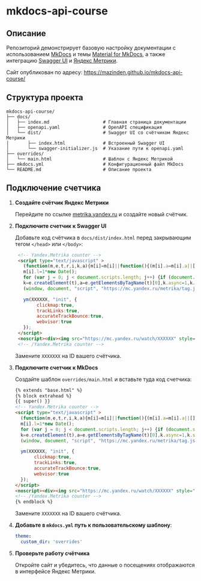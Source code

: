 # mkdocs-api-course

## Описание

Репозиторий демонстрирует базовую настройку документации с использованием [MkDocs](https://www.mkdocs.org/) и темы [Material for MkDocs](https://squidfunk.github.io/mkdocs-material/), а также интеграцию [Swagger UI](https://swagger.io/tools/swagger-ui/download/) и [Яндекс Метрики](https://metrika.yandex.ru/).

Сайт опубликован по адресу: https://mazinden.github.io/mkdocs-api-course/

## Структура проекта

```
mkdocs-api-course/
├── docs/                      
│   ├── index.md                    # Главная страница документации
│   ├── openapi.yaml                # OpenAPI спецификация
│   └── dist/                       # Swagger UI со счётчиком Яндекс Метрики
│       ├── index.html              # Встроенный Swagger UI
│       └── swagger-initializer.js  # Указание пути к openapi.yaml
├── overrides/
│   └── main.html                   # Шаблон с Яндекс Метрикой
├── mkdocs.yml                      # Конфигурационный файл MkDocs
└── README.md                       # Описание проекта
```

## Подключение счетчика

1. **Создайте счётчик Яндекс Метрики**

    Перейдите по ссылке [metrika.yandex.ru](https://metrika.yandex.ru/) и создайте новый счётчик.

2. **Подключите счетчик к Swagger UI**

    Добавьте код счётчика в `docs/dist/index.html` перед закрывающим тегом `</head>` или `</body>`:

   ```html
    <!-- Yandex.Metrika counter -->
    <script type="text/javascript" >
      (function(m,e,t,r,i,k,a){m[i]=m[i]||function(){(m[i].a=m[i].a||[]).push(arguments)};
      m[i].l=1*new Date();
      for (var j = 0; j < document.scripts.length; j++) {if (document.scripts[j].src === r) { return; }}
      k=e.createElement(t),a=e.getElementsByTagName(t)[0],k.async=1,k.src=r,a.parentNode.insertBefore(k,a)})
      (window, document, "script", "https://mc.yandex.ru/metrika/tag.js", "ym");

      ym(XXXXXX, "init", {
           clickmap:true,
           trackLinks:true,
           accurateTrackBounce:true,
           webvisor:true
      });
    </script>
    <noscript><div><img src="https://mc.yandex.ru/watch/XXXXXX" style="position:absolute; left:-9999px;" alt="" /></div></noscript>
    <!-- /Yandex.Metrika counter -->
   ```

   Замените `XXXXXXX` на ID вашего счётчика.

3. **Подключите счетчик к MkDocs**

   Создайте шаблон `overrides/main.html` и вставьте туда код счетчика:

    ```html
    {% extends "base.html" %}
    {% block extrahead %}
    {{ super() }}
    <!-- Yandex.Metrika counter -->
    <script type="text/javascript" >
      (function(m,e,t,r,i,k,a){m[i]=m[i]||function(){(m[i].a=m[i].a||[]).push(arguments)};
      m[i].l=1*new Date();
      for (var j = 0; j < document.scripts.length; j++) {if (document.scripts[j].src === r) { return; }}
      k=e.createElement(t),a=e.getElementsByTagName(t)[0],k.async=1,k.src=r,a.parentNode.insertBefore(k,a)})
      (window, document, "script", "https://mc.yandex.ru/metrika/tag.js", "ym");

      ym(XXXXXX, "init", {
           clickmap:true,
           trackLinks:true,
           accurateTrackBounce:true,
           webvisor:true
      });
    </script>
    <noscript><div><img src="https://mc.yandex.ru/watch/XXXXXX" style="position:absolute; left:-9999px;" alt="" /></div></noscript>
    <!-- /Yandex.Metrika counter -->
    {% endblock %}
    ```

   Замените `XXXXXXX` на ID вашего счётчика.

4. **Добавьте в `mkdocs.yml` путь к пользовательскому шаблону**:

   ```yaml
   theme:
     custom_dir: 'overrides'
   ```

5. **Проверьте работу счётчика**  

    Откройте сайт и убедитесь, что данные о посещениях отображаются в интерфейсе Яндекс Метрики.
